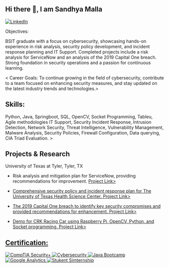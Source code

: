 ## Hi there 👋, I am Sandhya Malla 
[![LinkedIn](https://img.shields.io/badge/-LinkedIn-blue?style=for-the-badge&logo=linkedin&logoColor=white)](https://www.linkedin.com/in/sandhya-malla-539900234/)

Objectives: 

BSIT graduate with a focus on cybersecurity, showcasing hands-on experience in risk analysis, security policy development, and incident response planning and IT Support. Completed projects include a risk analysis for ServiceNow and an analysis of the 2019 Capital One breach. Strong foundation in security operations and a passion for continuous learning.

< Career Goals: To continue growing in the field of cybersecurity, contribute to a team focused on enhancing security measures, and stay updated on the latest industry trends and technologies.> 


## Skills: 
Python, Java, Springboot, SQL, OpenCV, Socket Programming, Tableu, Agile methodologies
IT Support, Security Incident Response, Intrusion Detection, Network Security, Threat Intelligence, Vulnerability Management, Malware Analysis, Security Policies,
Firewall Configuration, Data querying, CIA Triad Evaluation. >


## Projects & Research
University of Texas at Tyler, Tyler, TX
- Risk analysis and mitigation plan for ServiceNow, providing recommendations for improvement.
      <a href= https://github.com/Smalla2024/Risk-Assessment>Project Link>

- Comprehensive security policy and incident response plan for The University of Texas Health Science Center.
     <a href= https://github.com/Smalla2024/Legal-and-Ethical-Framework-Analysis>Project Link>

- The 2019 Capital One breach to identify key security compromises and provided recommendations for enhancement.
    <a href= https://github.com/Smalla2024/Capital-One-Data-Breach-Analysis>Project Link>

- Demo for CRK Racing Car using Raspberry Pi, OpenCV, Python, and Socket programming.
    <a href= https://github.com/Smalla2024/Racing-Car-Demo> Project Link>



## Certification: 
![CompTIA Security+](https://img.shields.io/badge/CompTIA%20Security+-red?style=for-the-badge&logo=skillshare&logoColor=white)
![Cybersecurity](https://img.shields.io/badge/Cybersecurity-blueviolet?style=for-the-badge&logo=shield&logoColor=white)
![Java Bootcamp](https://img.shields.io/badge/Java%20Bootcamp-orange?style=for-the-badge&logo=java&logoColor=white)
![Google Analytics](https://img.shields.io/badge/Google-Analytics-34A853?style=for-the-badge&logo=google&logoColor=white)
![Stukent Simternship](https://img.shields.io/badge/Stukent-Social%20Media%20Simternship-005D91?style=for-the-badge&logo=book&logoColor=white)


<!--
**Smalla2024/Smalla2024** is a ✨ _special_ ✨ repository because its `README.md` (this file) appears on your GitHub profile.

Here are some ideas to get you started:

- 🔭 I’m currently working on ...
- 🌱 I’m currently learning ...
- 👯 I’m looking to collaborate on ...
- 🤔 I’m looking for help with ...
- 💬 Ask me about ...
- 📫 How to reach me: ...
- 😄 Pronouns: ...
- ⚡ Fun fact: ...
-->
